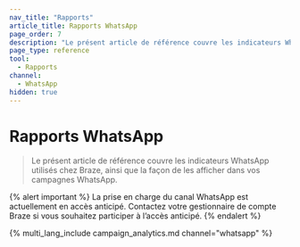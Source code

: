 ```yaml
---
nav_title: "Rapports"
article_title: Rapports WhatsApp
page_order: 7
description: "Le présent article de référence couvre les indicateurs WhatsApp utilisés chez Braze, ainsi que la façon de les afficher dans vos campagnes WhatsApp."
page_type: reference
tool:
  - Rapports
channel:
  - WhatsApp
hidden: true
---
```


# Rapports WhatsApp

> Le présent article de référence couvre les indicateurs WhatsApp utilisés chez Braze, ainsi que la façon de les afficher dans vos campagnes WhatsApp.

{% alert important %}
La prise en charge du canal WhatsApp est actuellement en accès anticipé. Contactez votre gestionnaire de compte Braze si vous souhaitez participer à l’accès anticipé.
{% endalert %}

{% multi_lang_include campaign_analytics.md channel="whatsapp" %}


